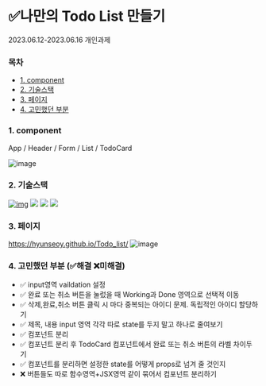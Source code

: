 # ✅나만의 Todo List 만들기

2023.06.12-2023.06.16 개인과제

### 목차

-   [1. component](#1-component)
-   [2. 기술스택](#2-기술스택)
-   [3. 페이지](#3-페이지)
-   [4. 고민했던 부분](#4-고민했던-부분)

### 1. component

App / Header / Form / List / TodoCard

![image](https://github.com/HyunseoY/GOE_CINEMA/assets/130683029/abb1130f-d2a9-4c69-b9fb-c75dd67e4337)

### 2. 기술스택

[![img](https://camo.githubusercontent.com/d147c6135f0f61373ceeae9035902f4c70578cb7bebacbf9a629bbfa0c035b0c/68747470733a2f2f696d672e736869656c64732e696f2f62616467652f6a6176617363726970742d4637444631453f7374796c653d666f722d7468652d6261646765266c6f676f3d6a617661736372697074266c6f676f436f6c6f723d626c61636b)](https://camo.githubusercontent.com/d147c6135f0f61373ceeae9035902f4c70578cb7bebacbf9a629bbfa0c035b0c/68747470733a2f2f696d672e736869656c64732e696f2f62616467652f6a6176617363726970742d4637444631453f7374796c653d666f722d7468652d6261646765266c6f676f3d6a617661736372697074266c6f676f436f6c6f723d626c61636b)
<img src="https://img.shields.io/badge/html-E34F26?style=for-the-badge&logo=html5&logoColor=white">
<img src="https://img.shields.io/badge/css-1572B6?style=for-the-badge&logo=css3&logoColor=white">
<img src="https://img.shields.io/badge/react-61DAFB?style=for-the-badge&logo=react&logoColor=white">


### 3. 페이지
https://hyunseoy.github.io/Todo_list/
![image](https://github.com/HyunseoY/GOE_CINEMA/assets/130683029/13484779-93b1-4b1c-a842-77defc4bd8e9)

### 4. 고민했던 부분 (✅해결 ❌미해결)

- ✅ input영역 vaildation 설정 
- ✅ 완료 또는 취소 버튼을 눌렀을 때 Working과 Done 영역으로 선택적 이동 
- ✅ 삭제,완료,취소 버튼 클릭 시 마다 중복되는 아이디 문제. 독립적인 아이디 할당하기
- ✅ 제목, 내용 input 영역 각각 따로 state를 두지 말고 하나로 줄여보기 
- ✅ 컴포넌트 분리 
- ✅ 컴포넌트 분리 후 TodoCard 컴포넌트에서 완료 또는 취소 버튼의 라벨 차이두기 
- ✅ 컴포넌트를 분리하면 설정한 state를 어떻게 props로 넘겨 줄 것인지
- ❌ 버튼들도 따로 함수영역+JSX영역 같이 묶어서 컴포넌트 분리하기









